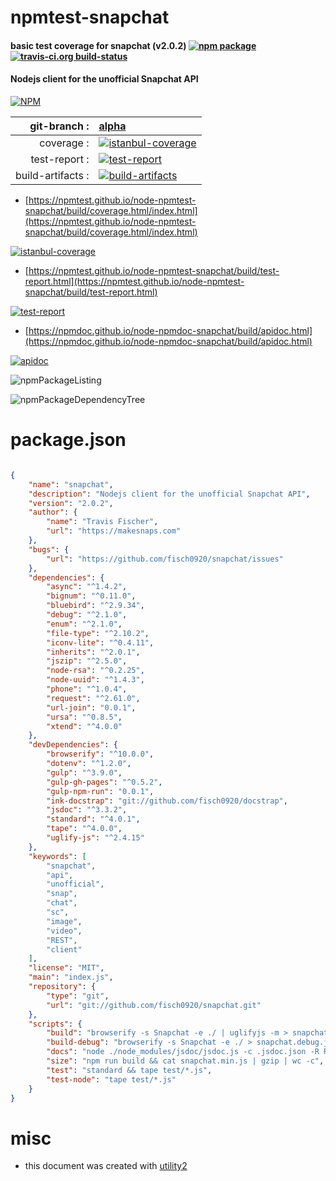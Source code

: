 # npmtest-snapchat

#### basic test coverage for  snapchat (v2.0.2)  [![npm package](https://img.shields.io/npm/v/npmtest-snapchat.svg?style=flat-square)](https://www.npmjs.org/package/npmtest-snapchat) [![travis-ci.org build-status](https://api.travis-ci.org/npmtest/node-npmtest-snapchat.svg)](https://travis-ci.org/npmtest/node-npmtest-snapchat)

#### Nodejs client for the unofficial Snapchat API

[![NPM](https://nodei.co/npm/snapchat.png?downloads=true&downloadRank=true&stars=true)](https://www.npmjs.com/package/snapchat)

| git-branch : | [alpha](https://github.com/npmtest/node-npmtest-snapchat/tree/alpha)|
|--:|:--|
| coverage : | [![istanbul-coverage](https://npmtest.github.io/node-npmtest-snapchat/build/coverage.badge.svg)](https://npmtest.github.io/node-npmtest-snapchat/build/coverage.html/index.html)|
| test-report : | [![test-report](https://npmtest.github.io/node-npmtest-snapchat/build/test-report.badge.svg)](https://npmtest.github.io/node-npmtest-snapchat/build/test-report.html)|
| build-artifacts : | [![build-artifacts](https://npmtest.github.io/node-npmtest-snapchat/glyphicons_144_folder_open.png)](https://github.com/npmtest/node-npmtest-snapchat/tree/gh-pages/build)|

- [https://npmtest.github.io/node-npmtest-snapchat/build/coverage.html/index.html](https://npmtest.github.io/node-npmtest-snapchat/build/coverage.html/index.html)

[![istanbul-coverage](https://npmtest.github.io/node-npmtest-snapchat/build/screenCapture.buildCi.browser.%252Ftmp%252Fbuild%252Fcoverage.lib.html.png)](https://npmtest.github.io/node-npmtest-snapchat/build/coverage.html/index.html)

- [https://npmtest.github.io/node-npmtest-snapchat/build/test-report.html](https://npmtest.github.io/node-npmtest-snapchat/build/test-report.html)

[![test-report](https://npmtest.github.io/node-npmtest-snapchat/build/screenCapture.buildCi.browser.%252Ftmp%252Fbuild%252Ftest-report.html.png)](https://npmtest.github.io/node-npmtest-snapchat/build/test-report.html)

- [https://npmdoc.github.io/node-npmdoc-snapchat/build/apidoc.html](https://npmdoc.github.io/node-npmdoc-snapchat/build/apidoc.html)

[![apidoc](https://npmdoc.github.io/node-npmdoc-snapchat/build/screenCapture.buildCi.browser.%252Ftmp%252Fbuild%252Fapidoc.html.png)](https://npmdoc.github.io/node-npmdoc-snapchat/build/apidoc.html)

![npmPackageListing](https://npmtest.github.io/node-npmtest-snapchat/build/screenCapture.npmPackageListing.svg)

![npmPackageDependencyTree](https://npmtest.github.io/node-npmtest-snapchat/build/screenCapture.npmPackageDependencyTree.svg)



# package.json

```json

{
    "name": "snapchat",
    "description": "Nodejs client for the unofficial Snapchat API",
    "version": "2.0.2",
    "author": {
        "name": "Travis Fischer",
        "url": "https://makesnaps.com"
    },
    "bugs": {
        "url": "https://github.com/fisch0920/snapchat/issues"
    },
    "dependencies": {
        "async": "^1.4.2",
        "bignum": "^0.11.0",
        "bluebird": "^2.9.34",
        "debug": "^2.1.0",
        "enum": "^2.1.0",
        "file-type": "^2.10.2",
        "iconv-lite": "^0.4.11",
        "inherits": "^2.0.1",
        "jszip": "^2.5.0",
        "node-rsa": "^0.2.25",
        "node-uuid": "^1.4.3",
        "phone": "^1.0.4",
        "request": "^2.61.0",
        "url-join": "0.0.1",
        "ursa": "^0.8.5",
        "xtend": "^4.0.0"
    },
    "devDependencies": {
        "browserify": "^10.0.0",
        "dotenv": "^1.2.0",
        "gulp": "^3.9.0",
        "gulp-gh-pages": "^0.5.2",
        "gulp-npm-run": "0.0.1",
        "ink-docstrap": "git://github.com/fisch0920/docstrap",
        "jsdoc": "^3.3.2",
        "standard": "^4.0.1",
        "tape": "^4.0.0",
        "uglify-js": "^2.4.15"
    },
    "keywords": [
        "snapchat",
        "api",
        "unofficial",
        "snap",
        "chat",
        "sc",
        "image",
        "video",
        "REST",
        "client"
    ],
    "license": "MIT",
    "main": "index.js",
    "repository": {
        "type": "git",
        "url": "git://github.com/fisch0920/snapchat.git"
    },
    "scripts": {
        "build": "browserify -s Snapchat -e ./ | uglifyjs -m > snapchat.min.js",
        "build-debug": "browserify -s Snapchat -e ./ > snapchat.debug.js",
        "docs": "node ./node_modules/jsdoc/jsdoc.js -c .jsdoc.json -R README.md",
        "size": "npm run build && cat snapchat.min.js | gzip | wc -c",
        "test": "standard && tape test/*.js",
        "test-node": "tape test/*.js"
    }
}
```



# misc
- this document was created with [utility2](https://github.com/kaizhu256/node-utility2)
